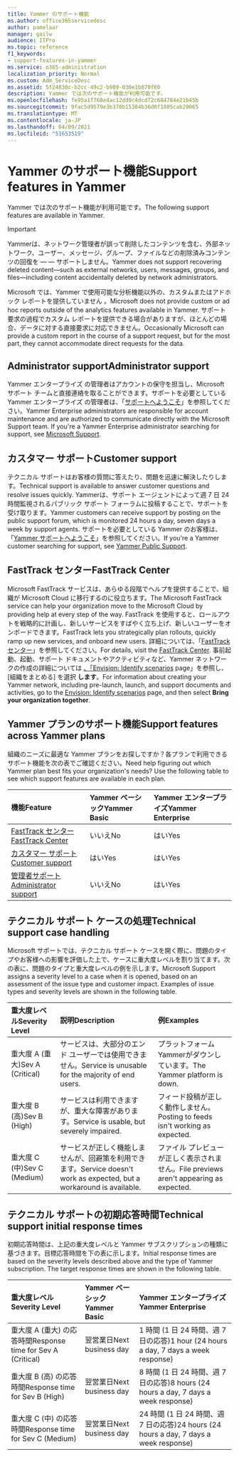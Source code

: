 ```yaml
---
title: Yammer のサポート機能
ms.author: office365servicedesc
author: pamelaar
manager: gailw
audience: ITPro
ms.topic: reference
f1_keywords:
- support-features-in-yammer
ms.service: o365-administration
localization_priority: Normal
ms.custom: Adm_ServiceDesc
ms.assetid: 5f24830c-b2cc-49c2-b989-030e1b870f60
description: Yammer では次のサポート機能が利用可能です。
ms.openlocfilehash: fe95a1f768e4ac12dd9c4dcd72c684784e21b45b
ms.sourcegitcommit: 9fac5d9579e3b370b15384b36d0f1805cab20065
ms.translationtype: MT
ms.contentlocale: ja-JP
ms.lasthandoff: 04/09/2021
ms.locfileid: "51653519"
---
```

# <a name="support-features-in-yammer"></a><span data-ttu-id="7d8b5-103">Yammer のサポート機能</span><span class="sxs-lookup"><span data-stu-id="7d8b5-103">Support features in Yammer</span></span>

<span data-ttu-id="7d8b5-104">Yammer では次のサポート機能が利用可能です。</span><span class="sxs-lookup"><span data-stu-id="7d8b5-104">The following support features are available in Yammer.</span></span>
  
> [!IMPORTANT]
> <span data-ttu-id="7d8b5-105">Yammerは、ネットワーク管理者が誤って削除したコンテンツを含む、外部ネットワーク、ユーザー、メッセージ、グループ、ファイルなどの削除済みコンテンツの回復を &mdash; &mdash; サポートしません。</span><span class="sxs-lookup"><span data-stu-id="7d8b5-105">Yammer does not support recovering deleted content&mdash;such as external networks, users, messages, groups, and files&mdash;including content accidentally deleted by network administrators.</span></span>
>
> <span data-ttu-id="7d8b5-106">Microsoft では、Yammer で使用可能な分析機能以外の、カスタムまたはアドホック レポートを提供していません 。</span><span class="sxs-lookup"><span data-stu-id="7d8b5-106">Microsoft does not provide custom or ad hoc reports outside of the analytics features available in Yammer.</span></span> <span data-ttu-id="7d8b5-107">サポート要求の過程でカスタム レポートを提供できる場合がありますが、ほとんどの場合、データに対する直接要求に対応できません。</span><span class="sxs-lookup"><span data-stu-id="7d8b5-107">Occasionally Microsoft can provide a custom report in the course of a support request, but for the most part, they cannot accommodate direct requests for the data.</span></span>

## <a name="administrator-support"></a><span data-ttu-id="7d8b5-108">Administrator support</span><span class="sxs-lookup"><span data-stu-id="7d8b5-108">Administrator support</span></span>

<span data-ttu-id="7d8b5-p102">Yammer エンタープライズ の管理者はアカウントの保守を担当し、Microsoft サポート チームと直接連絡を取ることができます。サポートを必要としている Yammer エンタープライズ の管理者は、「[サポートへようこそ](https://go.microsoft.com/fwlink/p/?LinkId=330922)」を参照してください。</span><span class="sxs-lookup"><span data-stu-id="7d8b5-p102">Yammer Enterprise administrators are responsible for account maintenance and are authorized to communicate directly with the Microsoft Support team. If you're a Yammer Enterprise administrator searching for support, see [Microsoft Support](https://go.microsoft.com/fwlink/p/?LinkId=330922).</span></span>

## <a name="customer-support"></a><span data-ttu-id="7d8b5-111">カスタマー サポート</span><span class="sxs-lookup"><span data-stu-id="7d8b5-111">Customer support</span></span>

<span data-ttu-id="7d8b5-112">テクニカル サポートはお客様の質問に答えたり、問題を迅速に解決したりします。</span><span class="sxs-lookup"><span data-stu-id="7d8b5-112">Technical support is available to answer customer questions and resolve issues quickly.</span></span> <span data-ttu-id="7d8b5-113">Yammerは、サポート エージェントによって週 7 日 24 時間監視されるパブリック サポート フォーラムに投稿することで、サポートを受け取ります。</span><span class="sxs-lookup"><span data-stu-id="7d8b5-113">Yammer customers can receive support by posting on the public support forum, which is monitored 24 hours a day, seven days a week by support agents.</span></span> <span data-ttu-id="7d8b5-114">サポートを必要としている Yammer のお客様は、「[Yammer サポートへようこそ](https://go.microsoft.com/fwlink/p/?LinkId=330921)」を参照してください。</span><span class="sxs-lookup"><span data-stu-id="7d8b5-114">If you're a Yammer customer searching for support, see [Yammer Public Support](https://go.microsoft.com/fwlink/p/?LinkId=330921).</span></span>
   
## <a name="fasttrack-center"></a><span data-ttu-id="7d8b5-115">FastTrack センター</span><span class="sxs-lookup"><span data-stu-id="7d8b5-115">FastTrack Center</span></span>

<span data-ttu-id="7d8b5-116">Microsoft FastTrack サービスは、あらゆる段階でヘルプを提供することで、組織が Microsoft Cloud に移行するのに役立ちます。</span><span class="sxs-lookup"><span data-stu-id="7d8b5-116">The Microsoft FastTrack service can help your organization move to the Microsoft Cloud by providing help at every step of the way.</span></span> <span data-ttu-id="7d8b5-117">FastTrack を使用すると、ロールアウトを戦略的に計画し、新しいサービスをすばやく立ち上げ、新しいユーザーをオンボードできます。</span><span class="sxs-lookup"><span data-stu-id="7d8b5-117">FastTrack lets you strategically plan rollouts, quickly ramp up new services, and onboard new users.</span></span> <span data-ttu-id="7d8b5-118">詳細については、「[FastTrack センター](https://go.microsoft.com/fwlink/?LinkID=518597&amp;clcid=0x409)」を参照してください。</span><span class="sxs-lookup"><span data-stu-id="7d8b5-118">For details, visit the [FastTrack Center](https://go.microsoft.com/fwlink/?LinkID=518597&amp;clcid=0x409).</span></span> <span data-ttu-id="7d8b5-119">事前起動、起動、サポート ドキュメントやアクティビティなど、Yammer ネットワークの作成の詳細については [、「Envision: Identify scenarios](https://fasttrack.microsoft.com/office/envision/identify-scenarios) page」を参照し、[組織をまとめる] を選択 **します**。</span><span class="sxs-lookup"><span data-stu-id="7d8b5-119">For information about creating your Yammer network, including pre-launch, launch, and support documents and activities, go to the [Envision: Identify scenarios](https://fasttrack.microsoft.com/office/envision/identify-scenarios) page, and then select **Bring your organization together**.</span></span>

## <a name="support-features-across-yammer-plans"></a><span data-ttu-id="7d8b5-120">Yammer プランのサポート機能</span><span class="sxs-lookup"><span data-stu-id="7d8b5-120">Support features across Yammer plans</span></span>

<span data-ttu-id="7d8b5-p105">組織のニーズに最適な Yammer プランをお探しですか？各プランで利用できるサポート機能を次の表でご確認ください。</span><span class="sxs-lookup"><span data-stu-id="7d8b5-p105">Need help figuring out which Yammer plan best fits your organization's needs? Use the following table to see which support features are available in each plan.</span></span>
  
|<span data-ttu-id="7d8b5-123">**機能**</span><span class="sxs-lookup"><span data-stu-id="7d8b5-123">**Feature**</span></span>|<span data-ttu-id="7d8b5-124">**Yammer ベーシック**</span><span class="sxs-lookup"><span data-stu-id="7d8b5-124">**Yammer Basic**</span></span>|<span data-ttu-id="7d8b5-125">**Yammer エンタープライズ**</span><span class="sxs-lookup"><span data-stu-id="7d8b5-125">**Yammer Enterprise**</span></span>|
|:-----|:-----|:-----|
|[<span data-ttu-id="7d8b5-126">FastTrack センター</span><span class="sxs-lookup"><span data-stu-id="7d8b5-126">FastTrack Center</span></span>](https://go.microsoft.com/fwlink/?LinkID=518597&amp;clcid=0x409) <br/> |<span data-ttu-id="7d8b5-127">いいえ</span><span class="sxs-lookup"><span data-stu-id="7d8b5-127">No</span></span>  <br/> |<span data-ttu-id="7d8b5-128">はい</span><span class="sxs-lookup"><span data-stu-id="7d8b5-128">Yes</span></span>  <br/> |
|[<span data-ttu-id="7d8b5-129">カスタマー サポート</span><span class="sxs-lookup"><span data-stu-id="7d8b5-129">Customer support</span></span>](support-features-in-yammer.md#customer-support) <br/> |<span data-ttu-id="7d8b5-130">はい</span><span class="sxs-lookup"><span data-stu-id="7d8b5-130">Yes</span></span>  <br/> |<span data-ttu-id="7d8b5-131">はい</span><span class="sxs-lookup"><span data-stu-id="7d8b5-131">Yes</span></span>  <br/> |
|[<span data-ttu-id="7d8b5-132">管理者サポート</span><span class="sxs-lookup"><span data-stu-id="7d8b5-132">Administrator support</span></span>](support-features-in-yammer.md#administrator-support) <br/> |<span data-ttu-id="7d8b5-133">いいえ</span><span class="sxs-lookup"><span data-stu-id="7d8b5-133">No</span></span>  <br/> |<span data-ttu-id="7d8b5-134">はい</span><span class="sxs-lookup"><span data-stu-id="7d8b5-134">Yes</span></span>  <br/> |
 
## <a name="technical-support-case-handling"></a><span data-ttu-id="7d8b5-135">テクニカル サポート ケースの処理</span><span class="sxs-lookup"><span data-stu-id="7d8b5-135">Technical support case handling</span></span>

<span data-ttu-id="7d8b5-p106">Microsoft サポートでは、テクニカル サポート ケースを開く際に、問題のタイプやお客様への影響を評価した上で、ケースに重大度レベルを割り当てます。次の表に、問題のタイプと重大度レベルの例を示します。</span><span class="sxs-lookup"><span data-stu-id="7d8b5-p106">Microsoft Support assigns a severity level to a case when it is opened, based on an assessment of the issue type and customer impact. Examples of issue types and severity levels are shown in the following table.</span></span> 
  
|<span data-ttu-id="7d8b5-138">**重大度レベル**</span><span class="sxs-lookup"><span data-stu-id="7d8b5-138">**Severity Level**</span></span>|<span data-ttu-id="7d8b5-139">**説明**</span><span class="sxs-lookup"><span data-stu-id="7d8b5-139">**Description**</span></span>|<span data-ttu-id="7d8b5-140">**例**</span><span class="sxs-lookup"><span data-stu-id="7d8b5-140">**Examples**</span></span>|
|:-----|:-----|:-----|
|<span data-ttu-id="7d8b5-141">重大度 A (重大)</span><span class="sxs-lookup"><span data-stu-id="7d8b5-141">Sev A (Critical)</span></span>  <br/> |<span data-ttu-id="7d8b5-142">サービスは、大部分のエンド ユーザーでは使用できません。</span><span class="sxs-lookup"><span data-stu-id="7d8b5-142">Service is unusable for the majority of end users.</span></span>  <br/> |<span data-ttu-id="7d8b5-143">プラットフォームYammerがダウンしています。</span><span class="sxs-lookup"><span data-stu-id="7d8b5-143">The Yammer platform is down.</span></span>  <br/> |
|<span data-ttu-id="7d8b5-144">重大度 B (高)</span><span class="sxs-lookup"><span data-stu-id="7d8b5-144">Sev B (High)</span></span>  <br/> |<span data-ttu-id="7d8b5-145">サービスは利用できますが、重大な障害があります。</span><span class="sxs-lookup"><span data-stu-id="7d8b5-145">Service is usable, but severely impaired.</span></span>  <br/> |<span data-ttu-id="7d8b5-146">フィード投稿が正しく動作しません。</span><span class="sxs-lookup"><span data-stu-id="7d8b5-146">Posting to feeds isn't working as expected.</span></span>  <br/> |
|<span data-ttu-id="7d8b5-147">重大度 C (中)</span><span class="sxs-lookup"><span data-stu-id="7d8b5-147">Sev C (Medium)</span></span>  <br/> |<span data-ttu-id="7d8b5-148">サービスが正しく機能しませんが、回避策を利用できます。</span><span class="sxs-lookup"><span data-stu-id="7d8b5-148">Service doesn't work as expected, but a workaround is available.</span></span>  <br/> |<span data-ttu-id="7d8b5-149">ファイル プレビューが正しく表示されません。</span><span class="sxs-lookup"><span data-stu-id="7d8b5-149">File previews aren't appearing as expected.</span></span>  <br/> |

## <a name="technical-support-initial-response-times"></a><span data-ttu-id="7d8b5-150">テクニカル サポートの初期応答時間</span><span class="sxs-lookup"><span data-stu-id="7d8b5-150">Technical support initial response times</span></span>

<span data-ttu-id="7d8b5-p107">初期応答時間は、上記の重大度レベルと Yammer サブスクリプションの種類に基づきます。目標応答時間を下の表に示します。</span><span class="sxs-lookup"><span data-stu-id="7d8b5-p107">Initial response times are based on the severity levels described above and the type of Yammer subscription. The target response times are shown in the following table.</span></span>
  
|<span data-ttu-id="7d8b5-153">**重大度レベル**</span><span class="sxs-lookup"><span data-stu-id="7d8b5-153">**Severity Level**</span></span>|<span data-ttu-id="7d8b5-154">**Yammer ベーシック**</span><span class="sxs-lookup"><span data-stu-id="7d8b5-154">**Yammer Basic**</span></span>|<span data-ttu-id="7d8b5-155">**Yammer エンタープライズ**</span><span class="sxs-lookup"><span data-stu-id="7d8b5-155">**Yammer Enterprise**</span></span>|
|:-----|:-----|:-----|
|<span data-ttu-id="7d8b5-156">重大度 A (重大) の応答時間</span><span class="sxs-lookup"><span data-stu-id="7d8b5-156">Response time for Sev A (Critical)</span></span>  <br/> |<span data-ttu-id="7d8b5-157">翌営業日</span><span class="sxs-lookup"><span data-stu-id="7d8b5-157">Next business day</span></span>  <br/> |<span data-ttu-id="7d8b5-158">1 時間 (1 日 24 時間、週 7 日の応答)</span><span class="sxs-lookup"><span data-stu-id="7d8b5-158">1 hour (24 hours a day, 7 days a week response)</span></span>  <br/> |
|<span data-ttu-id="7d8b5-159">重大度 B (高) の応答時間</span><span class="sxs-lookup"><span data-stu-id="7d8b5-159">Response time for Sev B (High)</span></span>  <br/> |<span data-ttu-id="7d8b5-160">翌営業日</span><span class="sxs-lookup"><span data-stu-id="7d8b5-160">Next business day</span></span>  <br/> |<span data-ttu-id="7d8b5-161">8 時間 (1 日 24 時間、週 7 日の応答)</span><span class="sxs-lookup"><span data-stu-id="7d8b5-161">8 hours (24 hours a day, 7 days a week response)</span></span>  <br/> |
|<span data-ttu-id="7d8b5-162">重大度 C (中) の応答時間</span><span class="sxs-lookup"><span data-stu-id="7d8b5-162">Response time for Sev C (Medium)</span></span>  <br/> |<span data-ttu-id="7d8b5-163">翌営業日</span><span class="sxs-lookup"><span data-stu-id="7d8b5-163">Next business day</span></span>  <br/> |<span data-ttu-id="7d8b5-164">24 時間 (1 日 24 時間、週 7 日の応答)</span><span class="sxs-lookup"><span data-stu-id="7d8b5-164">24 hours (24 hours a day, 7 days a week response)</span></span>  <br/> |
